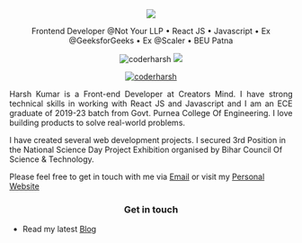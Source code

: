 <div align="center">
     <img src="https://readme-typing-svg.herokuapp.com?color=%236FDA44&size=32&center=true&vCenter=true&width=600&height=50&lines=Hi+👋,+I'm+Harsh+Kumar;Web+Developer;Blogger"/>
</div>

<p align="center">
 Frontend Developer @Not Your LLP • React JS • Javascript • Ex @GeeksforGeeks • Ex @Scaler • BEU Patna
</p>

<p align="center">  
 <img src="https://komarev.com/ghpvc/?username=coder-harsh&color=green" alt="coderharsh" />
 <img src="https://img.shields.io/github/followers/coder-harsh?label=followers&style=social"/>
</p>
 <p align="center"> <a href="https://twitter.com/harsh2august" target="blank"><img src="https://img.shields.io/twitter/follow/harsh2august?logo=twitter&style=for-the-badge" alt="coderharsh" /></a> </p>
 
<p align="justify">Harsh Kumar is a Front-end Developer at Creators Mind. I have strong technical skills in working with React JS and Javascript and I am an ECE graduate of 2019-23 batch from Govt. Purnea College Of Engineering. I love building products to solve real-world problems.

<br>
<p>
I have created several web development projects. I secured 3rd Position in the National Science Day Project Exhibition organised by Bihar Council Of Science & Technology.

Please feel free to get in touch with me via [Email](mailto:harshj7.net@gmail.com) or visit my [Personal Website](https://about.coderharsh.in)</p>

<h3 align="center">Get in touch</h3>

- Read my latest [Blog](https://coderharsh.in/)
</p>
